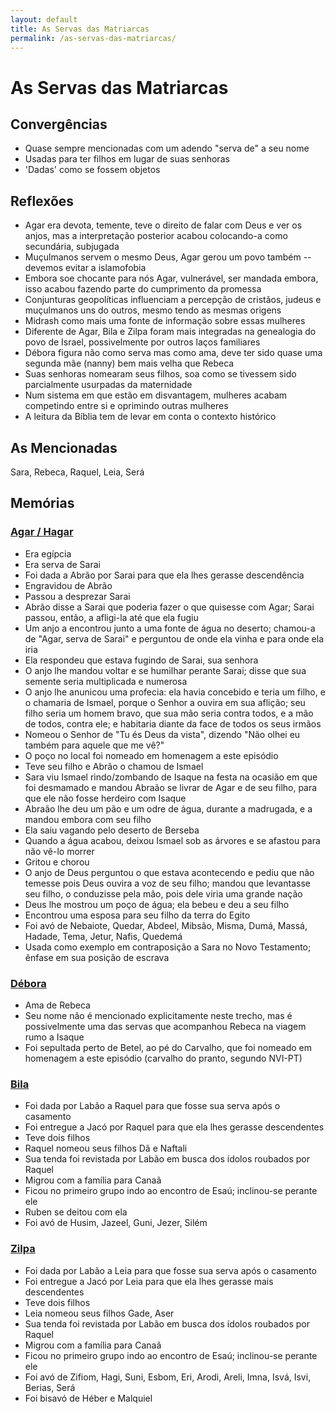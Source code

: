 ```yaml
---
layout: default
title: As Servas das Matriarcas
permalink: /as-servas-das-matriarcas/
---
```


# As Servas das Matriarcas 


## Convergências
- Quase sempre mencionadas com um adendo "serva de" a seu nome
- Usadas para ter filhos em lugar de suas senhoras
- 'Dadas' como se fossem objetos

## Reflexões
- Agar era devota, temente, teve o direito de falar com Deus e ver os anjos, mas a interpretação posterior acabou colocando-a como secundária, subjugada
- Muçulmanos servem o mesmo Deus, Agar gerou um povo também -- devemos evitar a islamofobia
- Embora soe chocante para nós Agar, vulnerável, ser mandada embora, isso acabou fazendo parte do cumprimento da promessa
- Conjunturas geopolíticas influenciam a percepção de cristãos, judeus e muçulmanos uns do outros, mesmo tendo as mesmas origens
- Midrash como mais uma fonte de informação sobre essas mulheres
- Diferente de Agar, Bila e Zilpa foram mais integradas na genealogia do povo de Israel, possivelmente por outros laços familiares
- Débora figura não como serva mas como ama, deve ter sido quase uma segunda mãe (nanny) bem mais velha que Rebeca
- Suas senhoras nomearam seus filhos, soa como se tivessem sido parcialmente usurpadas da maternidade
- Num sistema em que estão em disvantagem, mulheres acabam competindo entre si e oprimindo outras mulheres
- A leitura da Bíblia tem de levar em conta o contexto histórico


## As Mencionadas

Sara, Rebeca, Raquel, Leia, Será


## Memórias

### [Agar / Hagar](../agar)

- Era egípcia
- Era serva de Sarai
- Foi dada a Abrão por Sarai para que ela lhes gerasse descendência
- Engravidou de Abrão
- Passou a desprezar Sarai
- Abrão disse a Sarai que poderia fazer o que quisesse com Agar; Sarai passou, então, a afligi-la até que ela fugiu
- Um anjo a encontrou junto a uma fonte de água no deserto; chamou-a de "Agar, serva de Sarai" e perguntou de onde ela vinha e para onde ela iria
- Ela respondeu que estava fugindo de Sarai, sua senhora
- O anjo lhe mandou voltar e se humilhar perante Sarai; disse que sua semente seria multiplicada e numerosa
- O anjo lhe anunicou uma profecia: ela havia concebido e teria um filho, e o chamaria de Ismael, porque o Senhor a ouvira em sua aflição; seu filho seria um homem bravo, que sua mão seria contra todos, e a mão de todos, contra ele; e habitaria diante da face de todos os seus irmãos
- Nomeou o Senhor de "Tu és Deus da vista", dizendo "Não olhei eu também para aquele que me vê?"
- O poço no local foi nomeado em homenagem a este episódio
- Teve seu filho e Abrão o chamou de Ismael
- Sara viu Ismael rindo/zombando de Isaque na festa na ocasião em que foi desmamado e mandou Abraão se livrar de Agar e de seu filho, para que ele não fosse herdeiro com Isaque
- Abraão lhe deu um pão e um odre de água, durante a madrugada, e a mandou embora com seu filho
- Ela saiu vagando pelo deserto de Berseba
- Quando a água acabou, deixou Ismael sob as árvores e se afastou para não vê-lo morrer
- Gritou e chorou
- O anjo de Deus perguntou o que estava acontecendo e pediu que não temesse pois Deus ouvira a voz de seu filho; mandou que levantasse seu filho, o conduzisse pela mão, pois dele viria uma grande nação
- Deus lhe mostrou um poço de água; ela bebeu e deu a seu filho
- Encontrou uma esposa para seu filho da terra do Egito 
- Foi avó de Nebaiote, Quedar, Abdeel, Mibsão, Misma, Dumá, Massá, Hadade, Tema, Jetur, Nafis, Quedemá
- Usada como exemplo em contraposição a Sara no Novo Testamento; ênfase em sua posição de escrava

### [Débora](../debora)

- Ama de Rebeca
- Seu nome não é mencionado explicitamente neste trecho, mas é possivelmente uma das servas que acompanhou Rebeca na viagem rumo a Isaque
- Foi sepultada perto de Betel, ao pé do Carvalho, que foi nomeado em homenagem a este episódio (carvalho do pranto, segundo NVI-PT)


### [Bila](../bila)

- Foi dada por Labão a Raquel para que fosse sua serva após o casamento
- Foi entregue a Jacó por Raquel para que ela lhes gerasse descendentes
- Teve dois filhos
- Raquel nomeou seus filhos Dã e Naftali
- Sua tenda foi revistada por Labão em busca dos ídolos roubados por Raquel
- Migrou com a família para Canaã
- Ficou no primeiro grupo indo ao encontro de Esaú; inclinou-se perante ele
- Ruben se deitou com ela
- Foi avó de Husim, Jazeel, Guni, Jezer, Silém


### [Zilpa](../zilpa)

- Foi dada por Labão a Leia para que fosse sua serva após o casamento
- Foi entregue a Jacó por Leia para que ela lhes gerasse mais descendentes
- Teve dois filhos
- Leia nomeou seus filhos Gade, Aser
- Sua tenda foi revistada por Labão em busca dos ídolos roubados por Raquel
- Migrou com a família para Canaã
- Ficou no primeiro grupo indo ao encontro de Esaú; inclinou-se perante ele
- Foi avó de Zifiom, Hagi, Suni, Esbom, Eri, Arodi, Areli, Imna, Isvá, Isvi, Berias, Será
- Foi bisavó de Héber e Malquiel
